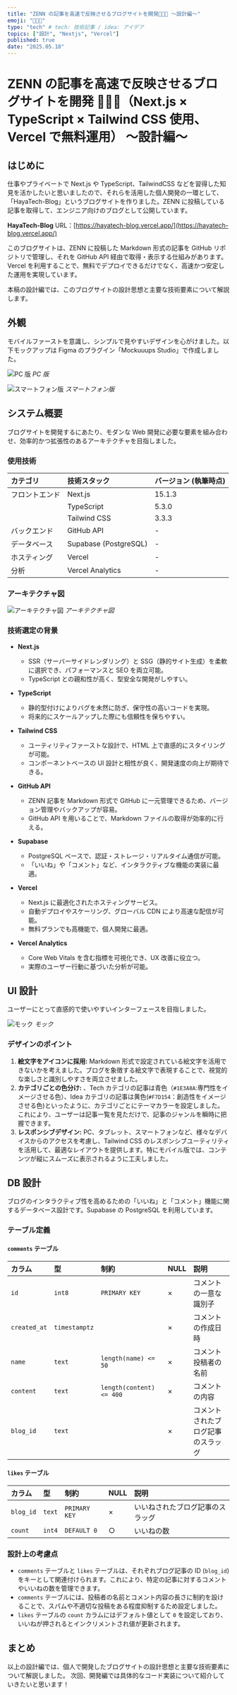 ```yaml
---
title: "ZENN の記事を高速で反映させるブログサイトを開発🧑🏻‍💻 〜設計編〜"
emoji: "🧑🏻‍💻"
type: "tech" # tech: 技術記事 / idea: アイデア
topics: ["設計", "Nextjs", "Vercel"]
published: true
date: "2025.05.18"
---
```


# ZENN の記事を高速で反映させるブログサイトを開発 🧑🏻‍💻（Next.js × TypeScript × Tailwind CSS 使用、Vercel で無料運用） 〜設計編〜

## はじめに

仕事やプライベートで Next.js や TypeScript、TailwindCSS などを習得した知見を活かしたいと思いましたので、それらを活用した個人開発の一環として、「HayaTech-Blog」というブログサイトを作りました。ZENN に投稿している記事を取得して、エンジニア向けのブログとして公開しています。

**HayaTech-Blog**
URL：[https://hayatech-blog.vercel.app/](https://hayatech-blog.vercel.app/)

このブログサイトは、ZENN に投稿した Markdown 形式の記事を GitHub リポジトリで管理し、それを GitHub API 経由で取得・表示する仕組みがあります。Vercel を利用することで、無料でデプロイできるだけでなく、高速かつ安定した運用を実現しています。

本稿の設計編では、このブログサイトの設計思想と主要な技術要素について解説します。

## 外観

モバイルファーストを意識し、シンプルで見やすいデザインを心がけました。以下モックアップは Figma のプラグイン「Mockuuups Studio」で作成しました。

![PC 版](https://storage.googleapis.com/zenn-user-upload/479d195f237c-20250503.jpg)
_PC 版_

![スマートフォン版](https://storage.googleapis.com/zenn-user-upload/07155a755541-20250503.jpg)
_スマートフォン版_

## システム概要

ブログサイトを開発するにあたり、モダンな Web 開発に必要な要素を組み合わせ、効率的かつ拡張性のあるアーキテクチャを目指しました。

### 使用技術

| カテゴリ       | 技術スタック          | バージョン (執筆時点) |
| :------------- | :-------------------- | :-------------------- |
| フロントエンド | Next.js               | 15.1.3                |
|                | TypeScript            | 5.3.0                 |
|                | Tailwind CSS          | 3.3.3                 |
| バックエンド   | GitHub API            | -                     |
| データベース   | Supabase (PostgreSQL) | -                     |
| ホスティング   | Vercel                | -                     |
| 分析           | Vercel Analytics      | -                     |

### アーキテクチャ図

![アーキテクチャ図](https://storage.googleapis.com/zenn-user-upload/ac72525b0f45-20250503.jpg)
_アーキテクチャ図_

### 技術選定の背景

- **Next.js**

  - SSR（サーバーサイドレンダリング）と SSG（静的サイト生成）を柔軟に選択でき、パフォーマンスと SEO を両立可能。
  - TypeScript との親和性が高く、型安全な開発がしやすい。

- **TypeScript**

  - 静的型付けによりバグを未然に防ぎ、保守性の高いコードを実現。
  - 将来的にスケールアップした際にも信頼性を保ちやすい。

- **Tailwind CSS**

  - ユーティリティファーストな設計で、HTML 上で直感的にスタイリングが可能。
  - コンポーネントベースの UI 設計と相性が良く、開発速度の向上が期待できる。

- **GitHub API**

  - ZENN 記事を Markdown 形式で GitHub に一元管理できるため、バージョン管理やバックアップが容易。
  - GitHub API を用いることで、Markdown ファイルの取得が効率的に行える。

- **Supabase**

  - PostgreSQL ベースで、認証・ストレージ・リアルタイム通信が可能。
  - 「いいね」や「コメント」など、インタラクティブな機能の実装に最適。

- **Vercel**

  - Next.js に最適化されたホスティングサービス。
  - 自動デプロイやスケーリング、グローバル CDN により高速な配信が可能。
  - 無料プランでも高機能で、個人開発に最適。

- **Vercel Analytics**
  - Core Web Vitals を含む指標を可視化でき、UX 改善に役立つ。
  - 実際のユーザー行動に基づいた分析が可能。

## UI 設計

ユーザーにとって直感的で使いやすいインターフェースを目指しました。

![モック](https://storage.googleapis.com/zenn-user-upload/3e43b254a892-20250503.jpg)
_モック_

### デザインのポイント

1.  **絵文字をアイコンに採用:** Markdown 形式で設定されている絵文字を活用できないかを考えました。ブログを象徴する絵文字で表現することで、視覚的な楽しさと識別しやすさを両立させました。
2.  **カテゴリごとの色分け:** 、Tech カテゴリの記事は青色（`#1E3A8A`:専門性をイメージさせる色）、Idea カテゴリの記事は黄色(`#F7D154`：創造性をイメージさせる色)といったように、カテゴリごとにテーマカラーを設定しました。これにより、ユーザーは記事一覧を見ただけで、記事のジャンルを瞬時に把握できます。
3.  **レスポンシブデザイン:** PC、タブレット、スマートフォンなど、様々なデバイスからのアクセスを考慮し、Tailwind CSS のレスポンシブユーティリティを活用して、最適なレイアウトを提供します。特にモバイル版では、コンテンツが縦にスムーズに表示されるように工夫しました。

## DB 設計

ブログのインタラクティブ性を高めるための「いいね」と「コメント」機能に関するデータベース設計です。Supabase の PostgreSQL を利用しています。

### テーブル定義

#### `comments` テーブル

| カラム       | 型            | 制約                     | NULL | 説明                               |
| :----------- | :------------ | :----------------------- | :--- | :--------------------------------- |
| `id`         | `int8`        | `PRIMARY KEY`            | ×    | コメントの一意な識別子             |
| `created_at` | `timestamptz` |                          | ×    | コメントの作成日時                 |
| `name`       | `text`        | `length(name) <= 50`     | ×    | コメント投稿者の名前               |
| `content`    | `text`        | `length(content) <= 400` | ×    | コメントの内容                     |
| `blog_id`    | `text`        |                          | ×    | コメントされたブログ記事のスラッグ |

#### `likes` テーブル

| カラム    | 型     | 制約          | NULL | 説明                             |
| :-------- | :----- | :------------ | :--- | :------------------------------- |
| `blog_id` | `text` | `PRIMARY KEY` | ×    | いいねされたブログ記事のスラッグ |
| `count`   | `int4` | `DEFAULT 0`   | ○    | いいねの数                       |

### 設計上の考慮点

- `comments` テーブルと `likes` テーブルは、それぞれブログ記事の ID (`blog_id`) をキーとして関連付けられます。これにより、特定の記事に対するコメントやいいねの数を管理できます。
- `comments` テーブルには、投稿者の名前とコメント内容の長さに制約を設けることで、スパムや不適切な投稿をある程度抑制するため設定しました。
- `likes` テーブルの `count` カラムにはデフォルト値として `0` を設定しており、いいねが押されるとインクリメントされ値が更新されます。

## まとめ

以上の設計編では、個人で開発したブログサイトの設計思想と主要な技術要素について解説しました。
次回、開発編では具体的なコード実装について紹介していきたいと思います！
